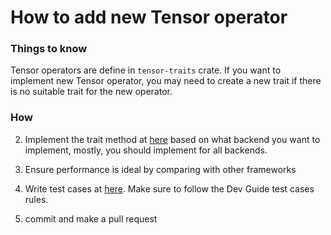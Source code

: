 # How to add new Tensor operator

### Things to know
Tensor operators are define in `tensor-traits` crate. If you want to implement new Tensor operator, you may need to create a new trait if there is no suitable trait for the new operator.

### How
2. Implement the trait method at [here](https://github.com/Jianqoq/Hpt/tree/main/hpt/src/ops) based on what backend you want to implement, mostly, you should implement for all backends.

3. Ensure performance is ideal by comparing with other frameworks

4. Write test cases at [here](https://github.com/Jianqoq/Hpt/tree/main/hpt-tests/src/hpt). Make sure to follow the Dev Guide test cases rules.

5. commit and make a pull request